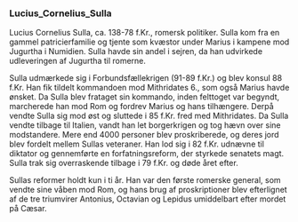 ### Lucius_Cornelius_Sulla


Lucius Cornelius Sulla, ca. 138-78 f.Kr., romersk politiker. Sulla kom fra en gammel patricierfamilie og tjente som kvæstor under Marius i kampene mod Jugurtha i Numidien. Sulla havde sin andel i sejren, da han udvirkede udleveringen af Jugurtha til romerne.

Sulla udmærkede sig i Forbundsfællekrigen (91-89 f.Kr.) og blev konsul 88 f.Kr. Han fik tildelt kommandoen mod Mithridates 6., som også Marius havde ønsket. Da Sulla blev frataget sin kommando, inden felttoget var begyndt, marcherede han mod Rom og fordrev Marius og hans tilhængere. Derpå vendte Sulla sig mod øst og sluttede i 85 f.Kr. fred med Mithridates. Da Sulla vendte tilbage til Italien, vandt han let borgerkrigen og tog hævn over sine modstandere. Mere end 4000 personer blev proskriberede, og deres jord blev fordelt mellem Sullas veteraner. Han lod sig i 82 f.Kr. udnævne til diktator og gennemførte en forfatningsreform, der styrkede senatets magt. Sulla trak sig overraskende tilbage i 79 f.Kr. og døde året efter.

Sullas reformer holdt kun i ti år. Han var den første romerske general, som vendte sine våben mod Rom, og hans brug af proskriptioner blev efterlignet af de tre triumvirer Antonius, Octavian og Lepidus umiddelbart efter mordet på Cæsar.